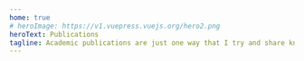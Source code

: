 ```yaml
---
home: true
# heroImage: https://v1.vuepress.vuejs.org/hero2.png
heroText: Publications
tagline: Academic publications are just one way that I try and share knowledge.
---
```


<PubsList />

